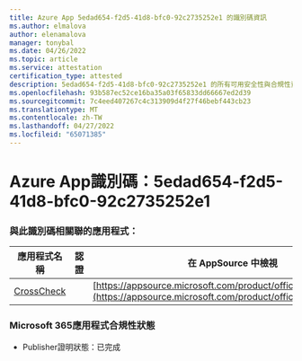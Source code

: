 ```yaml
---
title: Azure App 5edad654-f2d5-41d8-bfc0-92c2735252e1 的識別碼資訊
ms.author: elmalova
author: elenamalova
manager: tonybal
ms.date: 04/26/2022
ms.topic: article
ms.service: attestation
certification_type: attested
description: 5edad654-f2d5-41d8-bfc0-92c2735252e1 的所有可用安全性與合規性資訊。
ms.openlocfilehash: 93b587ec52ce16ba35a03f65833dd66667ed2d39
ms.sourcegitcommit: 7c4eed407267c4c313909d4f27f46bebf443cb23
ms.translationtype: MT
ms.contentlocale: zh-TW
ms.lasthandoff: 04/27/2022
ms.locfileid: "65071385"
---
```

# <a name="azure-app-id-5edad654-f2d5-41d8-bfc0-92c2735252e1"></a>Azure App識別碼：5edad654-f2d5-41d8-bfc0-92c2735252e1


### <a name="apps-associated-with-this-id"></a>與此識別碼相關聯的應用程式：
| **應用程式名稱** | **認證** | **在 AppSource 中檢視** |
|--------------|---------------|-----------------------|
| [CrossCheck](../forward/WA200003198.md) |  | [https://appsource.microsoft.com/product/office/WA200003198](https://appsource.microsoft.com/product/office/WA200003198) |

### <a name="microsoft-365-app-compliance-status"></a>Microsoft 365應用程式合規性狀態
- Publisher證明狀態：已完成
